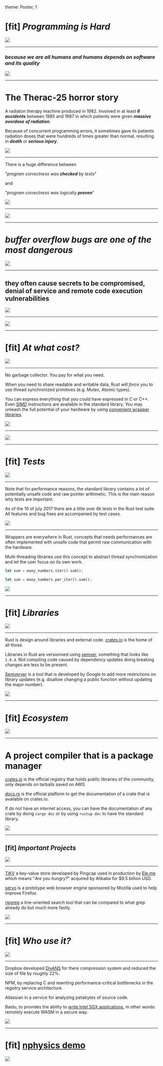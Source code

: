theme: Poster, 1

# [fit] _**Programming is Hard**_

![](cables.jpg)

---

### _**because we are all humans and humans depends on software and its quality**_

![](eye.png)

---

# The Therac-25 horror story

A radiaton therapy machine produced in 1982. Involved in at least _**6 accidents**_ between 1985 and 1987 in which patients were given _**massive overdose of radiation**_.

Because of concurrent programming errors, it sometimes gave its patients radiation doses that were hundreds of times greater than normal, resulting in _**death**_ or _**serious injury**_.

![](eye.png)

---

There is a huge difference between

"_program correctness was **checked** by tests_"

and

"_program correctness was logically **proven**_"

![](stairs.jpg)

---

![](linux-cve-2018-jan-apr.png)

---

# _**buffer overflow bugs are one of the most dangerous**_

![](oil.jpg)

---

## they often cause secrets to be compromised, denial of service and remote code execution vulnerabilities

![](oil.jpg)

<!--

heartbleed.com

Linux kernel is written by best of the best, top 5% of the industry

-->

---

![](buffer-overflow-linux.png)

---

# [fit] _**At what cost?**_

![](pluto.jpg)

---

No garbage collector. You pay for what you need.

When you need to share readable and writable data, Rust will _force_ you to use thread synchronized primitives (e.g. Mutex, Atomic types).

You can express everything that you could have expressed in _C_ or _C++_. Even _[SIMD]_ instructions are available in the standard library. You may unleash the full potential of your hardware by using [convenient wrapper libraries].

[convenient wrapper libraries]: https://github.com/jackmott/simdeez
[SIMD]: https://fr.wikipedia.org/wiki/Single_instruction_multiple_data

![](pluto.jpg)

---

![](fast-programs.png)

---

# [fit] _**Tests**_

![](trou-de-ver.jpg)

---

Note that for performance reasons, the standard library contains a lot of potentially unsafe code and raw pointer arithmetic. This is the main reason why tests are important.

As of the 10 of july 2017 there are a little over _6k_ tests in the Rust test suite. All features and bug fixes are accompanied by test cases.

![](trou-de-ver.jpg)

---

Wrappers are everywhere in Rust, concepts that needs performances are often implemented with unsafe code that permit raw communication with the hardware.

Multi-threading libraries use this concept to abstract thread synchronization and let the user focus on its own work.

```rust
let sum = many_numbers.iter().sum();

let sum = many_numbers.par_iter().sum();
```

![](trou-de-ver.jpg)

---

# [fit] _**Libraries**_

![](water-micro.jpg)

---

Rust is design around libraries and external code. [crates.io] is the home of all those.

Libraries in Rust are versionned using [semver], something that looks like `1.0.4`. Not compiling code caused by dependency updates doing breaking changes are less to be present.

[Semverver] is a tool that is developed by Google to add more restrictions on library updates (e.g. disallow changing a public function without updating the major number).

[crates.io]: https://crates.io
[semver]: https://semver.org
[Semverver]: https://github.com/rust-lang-nursery/rust-semverver

![](water-micro.jpg)

---

# [fit] _**Ecosystem**_

![](forest.png)

---

# A project compiler that is a package manager

[crates.io] is the official registry that holds public libraries of the community, only depends on tarballs saved on AWS.

[docs.rs] is the official platform to get the documentation of a crate that is available on crates.io.

If do not have an internet access, you can have the documentation of any crate by doing `cargo doc` or by using `rustup doc` to have the standard library.

[crates.io]: https://crates.io
[docs.rs]: https://docs.rs

![](forest.png)

---

## [fit] _**Important Projects**_

![](jupiter.jpg)

---

[TiKV] a key-value store developed by Pingcap used in production by [Ele.me] which means "_Are you hungry?_" acquired by Alibaba for $9.5 billion USD.

[servo] is a prototype web browser engine sponsored by Mozilla used to help improve Firefox.

[ripgrep] a line-oriented search tool that can be compared to what grep already do but much more fastly.

[TiKV]: https://github.com/pingcap/tikv
[Ele.me]: https://en.wikipedia.org/wiki/Ele.me
[servo]: https://github.com/servo/servo
[ripgrep]: https://github.com/BurntSushi/ripgrep

![](jupiter.jpg)

---

# [fit] _**Who use it?**_

![](costa-rica.jpg)

---

Dropbox developed [DivANS] for there compression system and reduced the size of file by roughly 22%.

NPM, by replacing C and rewriting performance-critical bottlenecks in the registry service architecture.

Atlassian in a service for analyzing petabytes of source code.

Baidu, to provides the ability to [write Intel SGX applications], in other words: remotely execute WASM in a secure way.

[DivANS]: https://blogs.dropbox.com/tech/2018/06/building-better-compression-together-with-divans/
[write Intel SGX applications]: https://github.com/baidu/rust-sgx-sdk

![](costa-rica.jpg)

---

# [fit] [nphysics demo](http://demo.nphysics.org)

![](red.jpg)
